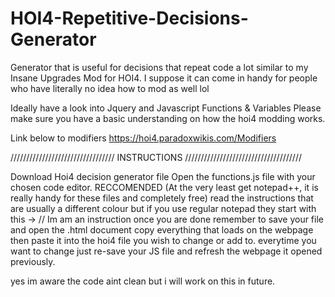 # HOI4-Repetitive-Decisions-Generator
Generator that is useful for decisions that repeat code a lot similar to my Insane Upgrades Mod for HOI4. I suppose it can come in handy for people who have literally no idea how to mod as well lol


Ideally have a look into Jquery and Javascript Functions & Variables
Please make sure you have a basic understanding on how the hoi4 modding works.


Link below to modifiers
https://hoi4.paradoxwikis.com/Modifiers

 
/////////////////////////////////           INSTRUCTIONS           /////////////////////////////////////

Download Hoi4 decision generator file
Open the functions.js file with your chosen code editor. RECCOMENDED (At the very least get notepad++, it is really handy for these files and completely free)
read the instructions that are usually a different colour but if you use regular notepad they start with this ->  // Im am an instruction
once you are done remember to save your file and open the .html document
copy everything that loads on the webpage then paste it into the hoi4 file you wish to change or add to.
everytime you want to change just re-save your JS file and refresh the webpage it opened previously.


yes im aware the code aint clean but i will work on this in future.
